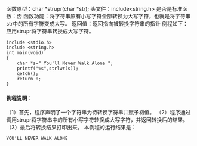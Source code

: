 函数原型：char *strupr(char *str);
头文件：include<string.h>
是否是标准函数：否
函数功能：将字符串原有小写字符全部转换为大写字符，也就是将字符串str中的所有字符变成大写。
返回值：返回指向被转换字符串的指针
例程如下： 应用strupr将字符串转换成大写字符。
```  
include <stdio.h> 
include <string.h>
int main(void) 
{ 
    char *s=" You'll Never Walk Alone ";
    printf("%s",strlwr(s));
    getch();
    return 0;
} 
```
#### 例程说明：
（1）首先，程序声明了一个字符串为待转换字符串并赋予初值。
（2）程序通过调用strupr将字符串中的所有小写字符转换成大写字符，并返回转换后的结果。
（3）最后将转换结果打印出来。
本例程的运行结果是：
```  
YOU’LL NEVER WALK ALONE 
```